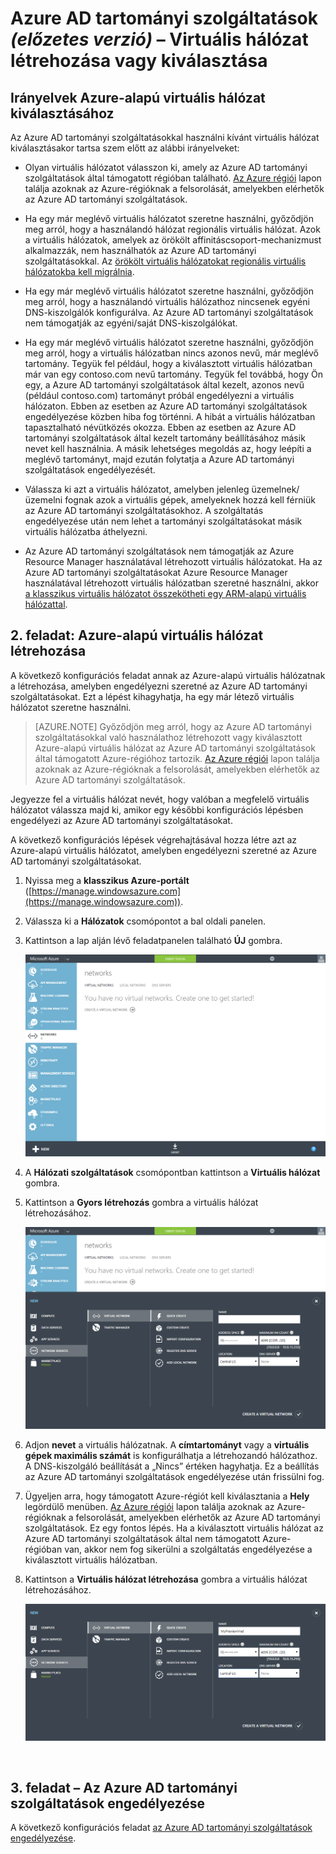 <properties
    pageTitle="Azure AD tartományi szolgáltatások: Virtuális hálózat létrehozása vagy kiválasztása | Microsoft Azure"
    description="Ismerkedés az Azure Active Directory tartományi szolgáltatásokkal (előzetes verzió)"
    services="active-directory-ds"
    documentationCenter=""
    authors="mahesh-unnikrishnan"
    manager="stevenpo"
    editor="curtand"/>

<tags
    ms.service="active-directory-ds"
    ms.workload="identity"
    ms.tgt_pltfrm="na"
    ms.devlang="na"
    ms.topic="get-started-article"
    ms.date="07/06/2016"
    ms.author="maheshu"/>

# Azure AD tartományi szolgáltatások *(előzetes verzió)* – Virtuális hálózat létrehozása vagy kiválasztása

## Irányelvek Azure-alapú virtuális hálózat kiválasztásához
Az Azure AD tartományi szolgáltatásokkal használni kívánt virtuális hálózat kiválasztásakor tartsa szem előtt az alábbi irányelveket:

- Olyan virtuális hálózatot válasszon ki, amely az Azure AD tartományi szolgáltatások által támogatott régióban található. [Az Azure régiói](https://azure.microsoft.com/regions/#services/) lapon találja azoknak az Azure-régióknak a felsorolását, amelyekben elérhetők az Azure AD tartományi szolgáltatások.

- Ha egy már meglévő virtuális hálózatot szeretne használni, győződjön meg arról, hogy a használandó hálózat regionális virtuális hálózat. Azok a virtuális hálózatok, amelyek az örökölt affinitáscsoport-mechanizmust alkalmazzák, nem használhatók az Azure AD tartományi szolgáltatásokkal. Az [örökölt virtuális hálózatokat regionális virtuális hálózatokba kell migrálnia](../virtual-network/virtual-networks-migrate-to-regional-vnet.md).

- Ha egy már meglévő virtuális hálózatot szeretne használni, győződjön meg arról, hogy a használandó virtuális hálózathoz nincsenek egyéni DNS-kiszolgálók konfigurálva. Az Azure AD tartományi szolgáltatások nem támogatják az egyéni/saját DNS-kiszolgálókat.

- Ha egy már meglévő virtuális hálózatot szeretne használni, győződjön meg arról, hogy a virtuális hálózatban nincs azonos nevű, már meglévő tartomány. Tegyük fel például, hogy a kiválasztott virtuális hálózatban már van egy contoso.com nevű tartomány. Tegyük fel továbbá, hogy Ön egy, a Azure AD tartományi szolgáltatások által kezelt, azonos nevű (például contoso.com) tartományt próbál engedélyezni a virtuális hálózaton. Ebben az esetben az Azure AD tartományi szolgáltatások engedélyezése közben hiba fog történni. A hibát a virtuális hálózatban tapasztalható névütközés okozza. Ebben az esetben az Azure AD tartományi szolgáltatások által kezelt tartomány beállításához másik nevet kell használnia. A másik lehetséges megoldás az, hogy leépíti a meglévő tartományt, majd ezután folytatja a Azure AD tartományi szolgáltatások engedélyezését.

- Válassza ki azt a virtuális hálózatot, amelyben jelenleg üzemelnek/üzemelni fognak azok a virtuális gépek, amelyeknek hozzá kell férniük az Azure AD tartományi szolgáltatásokhoz. A szolgáltatás engedélyezése után nem lehet a tartományi szolgáltatásokat másik virtuális hálózatba áthelyezni.

- Az Azure AD tartományi szolgáltatások nem támogatják az Azure Resource Manager használatával létrehozott virtuális hálózatokat. Ha az Azure AD tartományi szolgáltatásokat Azure Resource Manager használatával létrehozott virtuális hálózatban szeretné használni, akkor [a klasszikus virtuális hálózatot összekötheti egy ARM-alapú virtuális hálózattal](../vpn-gateway/virtual-networks-configure-vnet-to-vnet-connection.md).


## 2. feladat: Azure-alapú virtuális hálózat létrehozása
A következő konfigurációs feladat annak az Azure-alapú virtuális hálózatnak a létrehozása, amelyben engedélyezni szeretné az Azure AD tartományi szolgáltatásokat. Ezt a lépést kihagyhatja, ha egy már létező virtuális hálózatot szeretne használni.

> [AZURE.NOTE] Győződjön meg arról, hogy az Azure AD tartományi szolgáltatásokkal való használathoz létrehozott vagy kiválasztott Azure-alapú virtuális hálózat az Azure AD tartományi szolgáltatások által támogatott Azure-régióhoz tartozik. [Az Azure régiói](https://azure.microsoft.com/regions/#services/) lapon találja azoknak az Azure-régióknak a felsorolását, amelyekben elérhetők az Azure AD tartományi szolgáltatások.

Jegyezze fel a virtuális hálózat nevét, hogy valóban a megfelelő virtuális hálózatot válassza majd ki, amikor egy későbbi konfigurációs lépésben engedélyezi az Azure AD tartományi szolgáltatásokat.

A következő konfigurációs lépések végrehajtásával hozza létre azt az Azure-alapú virtuális hálózatot, amelyben engedélyezni szeretné az Azure AD tartományi szolgáltatásokat.

1. Nyissa meg a **klasszikus Azure-portált** ([https://manage.windowsazure.com](https://manage.windowsazure.com)).

2. Válassza ki a **Hálózatok** csomópontot a bal oldali panelen.

3. Kattintson a lap alján lévő feladatpanelen található **ÚJ** gombra.

    ![Virtuális hálózatok csomópont](./media/active-directory-domain-services-getting-started/virtual-networks.png)

4. A **Hálózati szolgáltatások** csomópontban kattintson a **Virtuális hálózat** gombra.

5. Kattintson a **Gyors létrehozás** gombra a virtuális hálózat létrehozásához.

    ![Virtuális hálózat – gyors létrehozás](./media/active-directory-domain-services-getting-started/virtual-network-quickcreate.png)

6. Adjon **nevet** a virtuális hálózatnak. A **címtartományt** vagy a **virtuális gépek maximális számát** is konfigurálhatja a létrehozandó hálózathoz. A DNS-kiszolgáló beállítását a „Nincs” értéken hagyhatja. Ez a beállítás az Azure AD tartományi szolgáltatások engedélyezése után frissülni fog.

7. Ügyeljen arra, hogy támogatott Azure-régiót kell kiválasztania a **Hely** legördülő menüben. [Az Azure régiói](https://azure.microsoft.com/regions/#services/) lapon találja azoknak az Azure-régióknak a felsorolását, amelyekben elérhetők az Azure AD tartományi szolgáltatások. Ez egy fontos lépés. Ha a kiválasztott virtuális hálózat az Azure AD tartományi szolgáltatások által nem támogatott Azure-régióban van, akkor nem fog sikerülni a szolgáltatás engedélyezése a kiválasztott virtuális hálózatban.

8. Kattintson a **Virtuális hálózat létrehozása** gombra a virtuális hálózat létrehozásához.

    ![Hozzon létre virtuális hálózatot az Azure AD tartományi szolgáltatásokhoz.](./media/active-directory-domain-services-getting-started/create-vnet.png)

<br>

## 3. feladat – Az Azure AD tartományi szolgáltatások engedélyezése
A következő konfigurációs feladat [az Azure AD tartományi szolgáltatások engedélyezése](active-directory-ds-getting-started-enableaadds.md).



<!--HONumber=sep16_HO1-->


